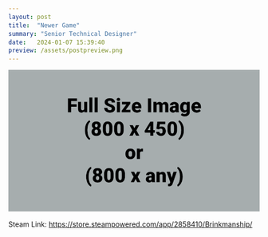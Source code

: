 ```yaml
---
layout: post
title:  "Newer Game"
summary: "Senior Technical Designer"
date:   2024-01-07 15:39:40
preview: /assets/postpreview.png
---
```


![Picture 1](/assets/fullsize.png)

Steam Link: https://store.steampowered.com/app/2858410/Brinkmanship/


